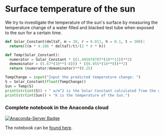# Surface temperature of the sun

We try to investigate the temperature of the sun's surface by measuring the temperature change of a water filled and blacked test tube when exposed to the sun for a certain time.

```py
def Solar_Constant(deltaT, m = 30, r = 0.011, h = 0.1, t = 300):
  return(((m * 4.186 * deltaT)/t)/(2 * r * h))

def Temp(Solar_Constant):
  numerator = Solar_Constant * ((1.495978707*(10**11))**2)
  demominator = (5.67*(10**(-8))) * ((6.955*(10**8))**2)
  return (numerator/demominator)**(0.25)

TempChange = input("Input the predicted temperature change: ")
S = Solar_Constant(float(TempChange))
Sun = Temp(S)
print(str(int(S)) + " w/m^2 is the Solar Constant calculated from the given change in temperature.")
print(str(int(Sun)) + "K is the temperature of the Sun.")
```
### Complete notebook in the Anaconda cloud

[![Anaconda-Server Badge](https://anaconda.org/kreier/sun-surface-temperature/badges/version.svg)](https://anaconda.org/kreier/sun-surface-temperature)

The notebook can be [found here](sun-surface-temperature.ipynb).
